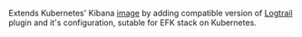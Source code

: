 Extends Kubernetes' Kibana [image](https://github.com/kubernetes/kubernetes/blob/1c2ea28/cluster/addons/fluentd-elasticsearch/kibana-image/Dockerfile)
by adding compatible version of [Logtrail](https://github.com/sivasamyk/logtrail/) plugin and it's configuration,
sutable for EFK stack on Kubernetes.
